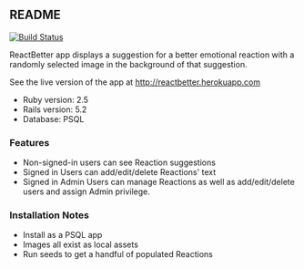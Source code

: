 ## README
[![Build Status](https://travis-ci.org/lortza/reactbetter.svg?branch=master)](https://travis-ci.org/lortza/reactbetter)

ReactBetter app displays a suggestion for a better emotional reaction with a randomly selected image in the background of that suggestion.

See the live version of the app at http://reactbetter.herokuapp.com

* Ruby version: 2.5
* Rails version: 5.2
* Database: PSQL

### Features
* Non-signed-in users can see Reaction suggestions
* Signed in Users can add/edit/delete Reactions' text
* Signed in Admin Users can manage Reactions as well as add/edit/delete users and assign Admin privilege.

### Installation Notes
* Install as a PSQL app
* Images all exist as local assets
* Run seeds to get a handful of populated Reactions
